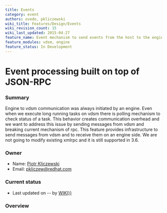 ```yaml
---
title: Events
category: event
authors: ovedo, pkliczewski
wiki_title: Features/Design/Events
wiki_revision_count: 15
wiki_last_updated: 2015-04-27
feature_name: Event mechanism to send events from the host to the engine
feature_modules: vdsm, engine
feature_status: In Development
---
```


# Event processing built on top of JSON-RPC

### Summary

Engine to vdsm communication was always initiated by an engine. Even when we execute long running tasks on vdsm there is polling mechanism to check status of a task. This behavior creates communication overhead and we want to address this issue by sending messages from vdsm and breaking current mechanism of rpc. This feature provides infrastructure to send messages from vdsm and to receive them on an engine side. We are not going to modify existing xmlrpc and it is still supported in 3.6.

### Owner

*   Name: [ Piotr Kliczewski](User:Pkliczewski)
*   Email: <pkliczew@redhat.com>

### Current status

*   Last updated on -- by [ WIKI}}](User:{{urlencode:{{REVISIONUSER}})

### Overview
